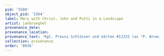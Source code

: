 ```yaml
---
pid: '5580'
object_pid: '3364'
label: Mary with Christ, John and Putti in a Landscape
artist: janbrueghel
provenance_date:
provenance_location:
provenance_text: 'Kgl. Preuss Schlösser und Gärten #I2325 (as "P. Brueghel")'
collection: provenance
order: '0836'
---
```

